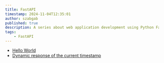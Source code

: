 ```yaml
---
title: FastAPI
timestamp: 2024-11-04T12:35:01
author: szabgab
published: true
description: A series about web application development using Python FastAPI.
tags:
    - FastAPI
---
```


* [Hello World](/fastapi-hello-world)
* [Dynamic response of the current timestamp](/fastapi-dynamic-response-of-the-current-timestamp)
